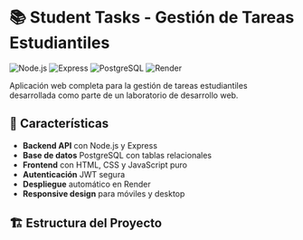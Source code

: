 # 📚 Student Tasks - Gestión de Tareas Estudiantiles

![Node.js](https://img.shields.io/badge/Node.js-18+-green)
![Express](https://img.shields.io/badge/Express-4.18-blue)
![PostgreSQL](https://img.shields.io/badge/PostgreSQL-15-orange)
![Render](https://img.shields.io/badge/Deploy-Render-purple)

Aplicación web completa para la gestión de tareas estudiantiles desarrollada como parte de un laboratorio de desarrollo web.

## 🚀 Características

- **Backend API** con Node.js y Express
- **Base de datos** PostgreSQL con tablas relacionales
- **Frontend** con HTML, CSS y JavaScript puro
- **Autenticación** JWT segura
- **Despliegue** automático en Render
- **Responsive design** para móviles y desktop

## 🏗️ Estructura del Proyecto
